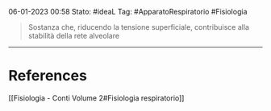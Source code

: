 06-01-2023 00:58
Stato: #ideaL 
Tag: #ApparatoRespiratorio #Fisiologia 

> Sostanza che, riducendo la tensione superficiale, contribuisce alla stabilità della rete alveolare



---
# References 
[[Fisiologia  - Conti Volume 2#Fisiologia respiratorio]]
